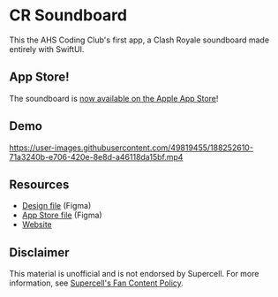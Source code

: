 # CR Soundboard

This the AHS Coding Club's first app, a Clash Royale soundboard made entirely with SwiftUI.

## App Store!

The soundboard is [now available on the Apple App Store](https://apps.apple.com/us/app/cr-soundboard/id6443834152)!

## Demo

https://user-images.githubusercontent.com/49819455/188252610-71a3240b-e706-420e-8e8d-a46118da15bf.mp4

## Resources

- [Design file](https://www.figma.com/file/HESzc9YjxCsXvd3yPInHwH/Design) (Figma)
- [App Store file](https://www.figma.com/file/UUYaLMWYXIbJHg09dTBcMV/App-Store) (Figma)
- [Website](https://getfind.app/cr)

## Disclaimer

This material is unofficial and is not endorsed by Supercell. For more information, see [Supercell's Fan Content Policy](https://supercell.com/en/fan-content-policy/).
